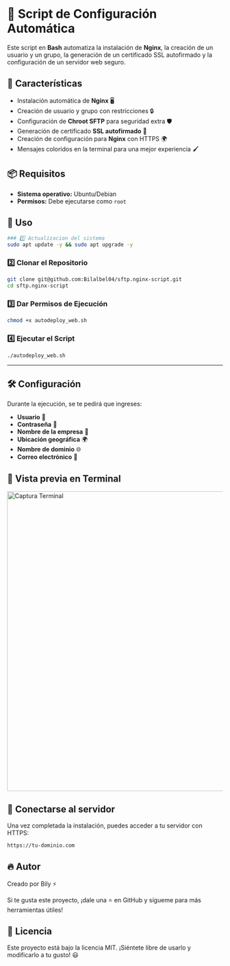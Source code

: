 # 🚀 Script de Configuración Automática

Este script en **Bash** automatiza la instalación de **Nginx**, la creación de un usuario y un grupo, la generación de un certificado SSL autofirmado y la configuración de un servidor web seguro.

## 📌 Características
- Instalación automática de **Nginx** 🖥️
- Creación de usuario y grupo con restricciones 🔒
- Configuración de **Chroot SFTP** para seguridad extra 🛡️
- Generación de certificado **SSL autofirmado** 🔑
- Creación de configuración para **Nginx** con HTTPS 🌍
- Mensajes coloridos en la terminal para una mejor experiencia 🖌️

## 📦 Requisitos
- **Sistema operativo:** Ubuntu/Debian
- **Permisos:** Debe ejecutarse como `root`

## 📜 Uso
```bash
### 1️⃣ Actualizacion del sistema
sudo apt update -y && sudo apt upgrade -y
```

### 2️⃣ Clonar el Repositorio
```bash
git clone git@github.com:Bilalbel04/sftp.nginx-script.git
cd sftp.nginx-script
```

### 3️⃣ Dar Permisos de Ejecución
```bash
chmod +x autodeploy_web.sh
```

### 4️⃣ Ejecutar el Script
```bash
./autodeploy_web.sh
```

---

## 🛠️ Configuración
Durante la ejecución, se te pedirá que ingreses:
- **Usuario** 👤
- **Contraseña** 🔑
- **Nombre de la empresa** 🏢
- **Ubicación geográfica** 🌍
- **Nombre de dominio** 🌐
- **Correo electrónico** 📧

## 🎨 Vista previa en Terminal
<img src="https://imgur.com/MR2RvT5.png" alt="Captura Terminal" width="700">

## 🔗 Conectarse al servidor
Una vez completada la instalación, puedes acceder a tu servidor con HTTPS:
```bash
https://tu-dominio.com
```

## 🔥 Autor

Creado por Bily ⚡

Si te gusta este proyecto, ¡dale una ⭐ en GitHub y sígueme para más herramientas útiles!

## 📄 Licencia
Este proyecto está bajo la licencia MIT. ¡Siéntete libre de usarlo y modificarlo a tu gusto! 😃

